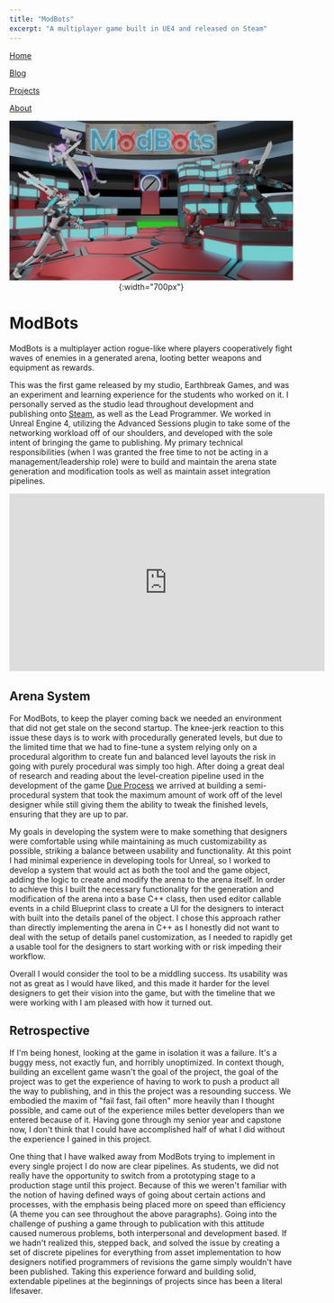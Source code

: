 ```yaml
---
title: "ModBots"
excerpt: "A multiplayer game built in UE4 and released on Steam"
---
```


<!--
   Copyright 2022 Henry R. Chronowski

   Built from Daniel Buckstein's template at https://dbuckstein.github.io/
   
   Licensed under the Apache License, Version 2.0 (the "License");
   you may not use this file except in compliance with the License.
   You may obtain a copy of the License at

       http://www.apache.org/licenses/LICENSE-2.0

   Unless required by applicable law or agreed to in writing, software
   distributed under the License is distributed on an "AS IS" BASIS,
   WITHOUT WARRANTIES OR CONDITIONS OF ANY KIND, either express or implied.
   See the License for the specific language governing permissions and
   limitations under the License.
-->


<script src="https://polyfill.io/v3/polyfill.min.js?features=es6"></script>
<script id="MathJax-script" async src="https://cdn.jsdelivr.net/npm/mathjax@3/es5/tex-mml-chtml.js"></script>


[Home](/projects/../)

[Blog](/blog/)

[Projects](/projects/)

[About](/about/)

<span style="display:block;text-align:center">![Test Automation](/assets/img/ModBotsPromoPic.png){:width="700px"}</span>

# ModBots

ModBots is a multiplayer action rogue-like where players cooperatively fight waves of enemies in a generated arena, looting better weapons and equipment as rewards.

This was the first game released by my studio, Earthbreak Games, and was an experiment and learning experience for the students who worked on it. I personally served as the studio lead throughout development and publishing onto [Steam](https://store.steampowered.com/app/1818960/ModBots/), as well as the Lead Programmer. We worked in Unreal Engine 4, utilizing the Advanced Sessions plugin to take some of the networking workload off of our shoulders, and developed with the sole intent of bringing the game to publishing. My primary technical responsibilities (when I was granted the free time to not be acting in a management/leadership role) were to build and maintain the arena state generation and modification tools as well as maintain asset integration pipelines.

<div style="text-align:center"> <iframe width="560" height="315" src="https://www.youtube.com/embed/zVZ5PD1JUOY?controls=0" title="YouTube video player" frameborder="0" allow="accelerometer; autoplay; clipboard-write; encrypted-media; gyroscope; picture-in-picture" allowfullscreen></iframe> </div>

## Arena System

For ModBots, to keep the player coming back we needed an environment that did not get stale on the second startup. The knee-jerk reaction to this issue these days is to work with procedurally generated levels, but due to the limited time that we had to fine-tune a system relying only on a procedural algorithm to create fun and balanced level layouts the risk in going with purely procedural was simply too high. After doing a great deal of research and reading about the level-creation pipeline used in the development of the game [Due Process](https://store.steampowered.com/app/753650/Due_Process/) we arrived at building a semi-procedural system that took the maximum amount of work off of the level designer while still giving them the ability to tweak the finished levels, ensuring that they are up to par.

My goals in developing the system were to make something that designers were comfortable using while maintaining as much customizability as possible, striking a balance between usability and functionality. At this point I had minimal experience in developing tools for Unreal, so I worked to develop a system that would act as both the tool and the game object, adding the logic to create and modify the arena to the arena itself. In order to achieve this I built the necessary functionality for the generation and modification of the arena into a base C++ class, then used editor callable events in a child Blueprint class to create a UI for the designers to interact with built into the details panel of the object. I chose this approach rather than directly implementing the arena in C++ as I honestly did not want to deal with the setup of details panel customization, as I needed to rapidly get a usable tool for the designers to start working with or risk impeding their workflow.

Overall I would consider the tool to be a middling success. Its usability was not as great as I would have liked, and this made it harder for the level designers to get their vision into the game, but with the timeline that we were working with I am pleased with how it turned out.

## Retrospective

If I'm being honest, looking at the game in isolation it was a failure. It's a buggy mess, not exactly fun, and horribly unoptimized. In context though, building an excellent game wasn't the goal of the project, the goal of the project was to get the experience of having to work to push a product all the way to publishing, and in this the project was a resounding success. We embodied the maxim of "fail fast, fail often" more heavily than I thought possible, and came out of the experience miles better developers than we entered because of it. Having gone through my senior year and capstone now, I don't think that I could have accomplished half of what I did without the experience I gained in this project.

One thing that I have walked away from ModBots trying to implement in every single project I do now are clear pipelines. As students, we did not really have the opportunity to switch from a prototyping stage to a production stage until this project. Because of this we weren't familiar with the notion of having defined ways of going about certain actions and processes, with the emphasis being placed more on speed than efficiency (A theme you can see throughout the above paragraphs). Going into the challenge of pushing a game through to publication with this attitude caused numerous problems, both interpersonal and development based. If we hadn't realized this, stepped back, and solved the issue by creating a set of discrete pipelines for everything from asset implementation to how designers notified programmers of revisions the game simply wouldn't have been published. Taking this experience forward and building solid, extendable pipelines at the beginnings of projects since has been a literal lifesaver.

